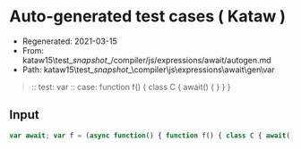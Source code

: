 # Auto-generated test cases ( Kataw )
- Regenerated: 2021-03-15
- From: kataw15\test\__snapshot__/compiler/js/expressions/await/autogen.md
- Path: kataw15\test\__snapshot__\compiler\js\expressions\await\gen\var
> :: test: var
> :: case: function f() { class C { await() { } } }
## Input

`````js
var await; var f = (async function() { function f() { class C { await() { } } } });
`````
